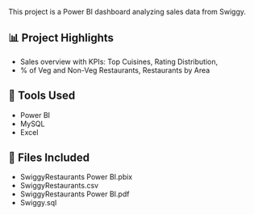 This project is a Power BI dashboard analyzing sales data from Swiggy.

## 📊 Project Highlights
- Sales overview with KPIs: Top Cuisines, Rating Distribution,
-  % of Veg and Non-Veg Restaurants, Restaurants by Area

## 🧰 Tools Used
- Power BI
- MySQL
- Excel

## 📁 Files Included
- SwiggyRestaurants Power BI.pbix
- SwiggyRestaurants.csv
- SwiggyRestaurants Power BI.pdf
- Swiggy.sql
